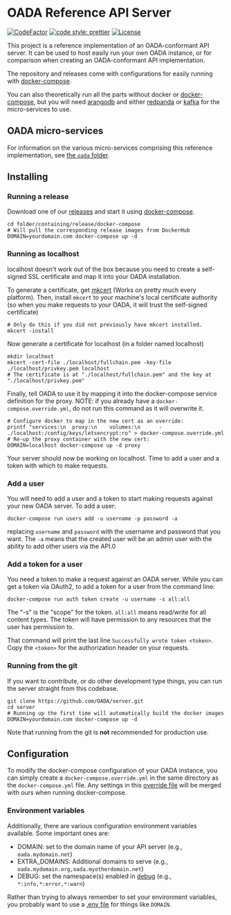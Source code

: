 # OADA Reference API Server

[![CodeFactor](https://www.codefactor.io/repository/github/OADA/server/badge)](https://www.codefactor.io/repository/github/OADA/server)
[![code style: prettier](https://img.shields.io/badge/code_style-prettier-ff69b4.svg)](https://github.com/prettier/prettier)
[![License](https://img.shields.io/github/license/OADA/server)](LICENSE)

This project is a reference implementation of an OADA-conformant API server.
It can be used to host easily run your own OADA instance,
or for comparison when creating an OADA-conformant API implementation.

The repository and releases come with configurations for easily running
with [docker-compose].

You can also theoretically run all the parts without docker or [docker-compose],
but you will need [arangodb] and either [redpanda] or [kafka]
for the micro-services to use.

## OADA micro-services

For information on
the various micro-services comprising this reference implementation,
see [the `oada` folder](oada/).

## Installing

### Running a release

Download one of our [releases] and start it using [docker-compose].

```shell
cd folder/containing/release/docker-compose
# Will pull the corresponding release images from DockerHub
DOMAIN=yourdomain.com docker-compose up -d
```

### Running as localhost

localhost doesn't work out of the box because you need to create a self-signed SSL certificate and map it into your OADA installation.

To generate a certificate, get [mkcert](https://github.com/FiloSottile/mkcert) (Works on pretty much every platform).
Then, install `mkcert` to your machine's local certificate authority (so when you make requests to your OADA, it will trust the self-signed certificate)

```shell
# Only do this if you did not previously have mkcert installed.
mkcert -install
```

Now generate a certificate for localhost (in a folder named localhost)

```shell
mkdir localhost
mkcert -cert-file ./localhost/fullchain.pem -key-file ./localhost/privkey.pem localhost
# The certificate is at "./localhost/fullchain.pem" and the key at "./localhost/privkey.pem"
```

Finally, tell OADA to use it by mapping it into the docker-compose service definition for the proxy.
NOTE: if you already have a `docker-compose.override.yml`, do not run this command as it will overwrite it.

```shell
# Configure docker to map in the new cert as an override:
printf "services:\n  proxy:\n    volumes:\n      - ./localhost:/config/keys/letsencrypt:ro" > docker-compose.override.yml
# Re-up the proxy container with the new cert:
DOMAIN=localhost docker-compose up -d proxy
```

Your server should now be working on localhost. Time to add a user and a token with which to make requests.

### Add a user

You will need to add a user and a token to start making requests against your new OADA server. To add a user:

```shell
docker-compose run users add -u username -p password -a
```

replacing `username` and `password` with the username and password that you want. The `-a` means that the created user will be an admin user with the ability to add other users via the API.0

### Add a token for a user

You need a token to make a request against an OADA server. While you can get a token via OAuth2, to add a token
for a user from the command line:

```shell
docker-compose run auth token create -u username -s all:all
```

The "-s" is the "scope" for the token. `all:all` means read/write for all content types. The token will have permission to any resources that the user has permission to.

That command will print the last line `Successfully wrote token <token>`. Copy the `<token>` for the authorization header on your requests.

### Running from the git

If you want to contribute, or do other development type things,
you can run the server straight from this codebase.

```shell
git clone https://github.com/OADA/server.git
cd server
# Running up the first time will automatically build the docker images
DOMAIN=yourdomain.com docker-compose up -d
```

Note that running from the git is **not** recommended for production use.


## Configuration

To modify the docker-compose configuration of your OADA instance,
you can simply create a `docker-compose.override.yml`
in the same directory as the `docker-compose.yml` file.
Any settings in this [override file] will be merged with ours
when running docker-compose.

### Environment variables

Additionally, there are various configuration environment variables available.
Some important ones are:

- DOMAIN: set to the domain name of your API server
  (e.g., `oada.mydomain.net`)
- EXTRA_DOMAINS: Additional domains to serve
  (e.g., `oada.mydomain.org,oada.myotherdomain.net`)
- DEBUG: set the namespace(s) enabled in [debug]
  (e.g., `*:info,*:error,*:warn`)

Rather than trying to always remember to set your environment variables,
you probably want to use a [.env file] for things like `DOMAIN`.

[releases]: https://github.com/OADA/server/releases
[docker-compose]: https://docs.docker.com/compose/
[.env file]: https://docs.docker.com/compose/environment-variables/#substitute-environment-variables-in-compose-files
[arangodb]: https://www.arangodb.com
[redpanda]: https://vectorized.io/redpanda
[kafka]: https://kafka.apache.org
[override file]: https://docs.docker.com/compose/extends/#understanding-multiple-compose-files
[debug]: https://www.npmjs.com/package/debug#usage
[`oadadeploy`]: https://github.com/OADA/oadadeploy
